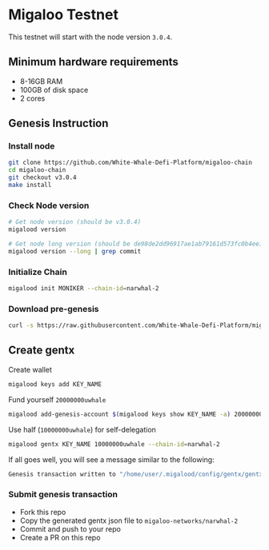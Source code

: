 # Migaloo Testnet

This testnet will start with the node version `3.0.4`.

## Minimum hardware requirements

- 8-16GB RAM
- 100GB of disk space
- 2 cores

## Genesis Instruction

### Install node

```bash
git clone https://github.com/White-Whale-Defi-Platform/migaloo-chain
cd migaloo-chain
git checkout v3.0.4
make install
```

### Check Node version

```bash
# Get node version (should be v3.0.4)
migalood version

# Get node long version (should be de98de2dd96917ae1ab79161d573fc0b4ee1facf)
migalood version --long | grep commit
```

### Initialize Chain

```bash
migalood init MONIKER --chain-id=narwhal-2
```

### Download pre-genesis

```bash
curl -s https://raw.githubusercontent.com/White-Whale-Defi-Platform/migaloo-networks/main/narwhal-2/pre-genesis.json > ~/.migalood/config/genesis.json
```

## Create gentx

Create wallet

```bash
migalood keys add KEY_NAME
```

Fund yourself `20000000uwhale`

```bash
migalood add-genesis-account $(migalood keys show KEY_NAME -a) 20000000uwhale
```

Use half (`10000000uwhale`) for self-delegation

```bash
migalood gentx KEY_NAME 10000000uwhale --chain-id=narwhal-2
```

If all goes well, you will see a message similar to the following:

```bash
Genesis transaction written to "/home/user/.migalood/config/gentx/gentx-******.json"
```

### Submit genesis transaction

- Fork this repo
- Copy the generated gentx json file to `migaloo-networks/narwhal-2`
- Commit and push to your repo
- Create a PR on this repo
